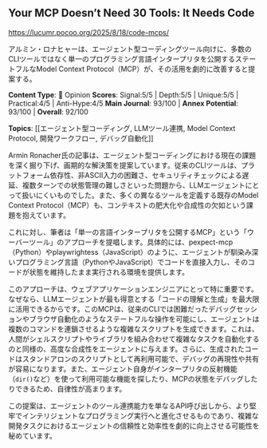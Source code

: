 ## Your MCP Doesn’t Need 30 Tools: It Needs Code

https://lucumr.pocoo.org/2025/8/18/code-mcps/

アルミン・ロナヒャーは、エージェント型コーディングツール向けに、多数のCLIツールではなく単一のプログラミング言語インタープリタを公開するステートフルなModel Context Protocol（MCP）が、その活用を劇的に改善すると提案する。

**Content Type**: 💭 Opinion
**Scores**: Signal:5/5 | Depth:5/5 | Unique:5/5 | Practical:4/5 | Anti-Hype:4/5
**Main Journal**: 93/100 | **Annex Potential**: 93/100 | **Overall**: 92/100

**Topics**: [[エージェント型コーディング, LLMツール連携, Model Context Protocol, 開発ワークフロー, デバッグ自動化]]

Armin Ronacher氏の記事は、エージェント型コーディングにおける現在の課題を深く掘り下げ、画期的な解決策を提案しています。従来のCLIツールは、プラットフォーム依存性、非ASCII入力の困難さ、セキュリティチェックによる遅延、複数ターンでの状態管理の難しさといった問題から、LLMエージェントにとって扱いにくいものでした。また、多くの異なるツールを定義する既存のModel Context Protocol（MCP）も、コンテキストの肥大化や合成性の欠如という課題を抱えています。

これに対し、筆者は「単一の言語インタープリタを公開するMCP」という「ウーバーツール」のアプローチを提唱します。具体的には、pexpect-mcp（Python）やplaywrightess（JavaScript）のように、エージェントが馴染み深いプログラミング言語（PythonやJavaScript）でコードを直接入力し、そのコードが状態を維持したまま実行される環境を提供します。

このアプローチは、ウェブアプリケーションエンジニアにとって特に重要です。なぜなら、LLMエージェントが最も得意とする「コードの理解と生成」を最大限に活用できるからです。このMCPは、従来のCLIでは困難だったデバッグセッションやブラウザ自動化のようなステートフルな操作を可能にし、エージェントは複数のコマンドを連鎖させるような複雑なスクリプトを生成できます。これは、人間がシェルスクリプトやライブラリを組み合わせて複雑なタスクを自動化するのと同様の、高度な合成性をエージェントに与えます。さらに、生成されたコードはスタンドアロンのスクリプトとして再利用可能で、デバッグの再現性や共有が容易になります。また、エージェント自身がインタープリタの反射機能（`dir()`など）を使って利用可能な機能を探したり、MCPの状態をデバッグしたりできるため、自律性が高まります。

この提案は、エージェントのツール連携能力を単なるAPI呼び出しから、より堅牢でインテリジェントなプログラミング実行へと進化させるものであり、複雑な開発タスクにおけるエージェントの信頼性と効率性を劇的に向上させる可能性を秘めています。